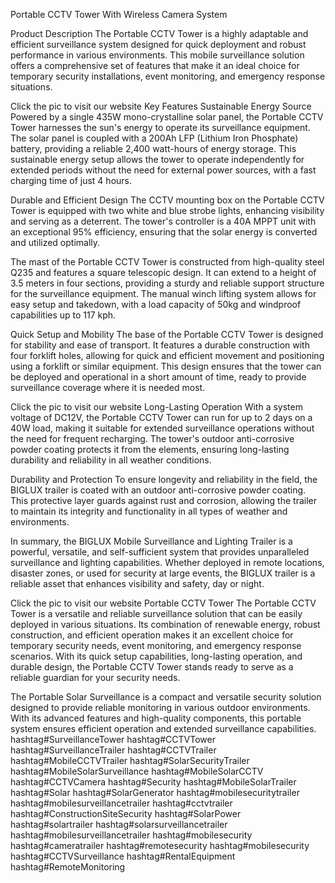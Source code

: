 Portable CCTV Tower With Wireless Camera System


Product Description
The Portable CCTV Tower is a highly adaptable and efficient surveillance system designed for quick deployment and robust performance in various environments. This mobile surveillance solution offers a comprehensive set of features that make it an ideal choice for temporary security installations, event monitoring, and emergency response situations.

Click the pic to visit our website
Key Features
Sustainable Energy Source
Powered by a single 435W mono-crystalline solar panel, the Portable CCTV Tower harnesses the sun's energy to operate its surveillance equipment. The solar panel is coupled with a 200Ah LFP (Lithium Iron Phosphate) battery, providing a reliable 2,400 watt-hours of energy storage. This sustainable energy setup allows the tower to operate independently for extended periods without the need for external power sources, with a fast charging time of just 4 hours.

Durable and Efficient Design
The CCTV mounting box on the Portable CCTV Tower is equipped with two white and blue strobe lights, enhancing visibility and serving as a deterrent. The tower's controller is a 40A MPPT unit with an exceptional 95% efficiency, ensuring that the solar energy is converted and utilized optimally.

The mast of the Portable CCTV Tower is constructed from high-quality steel Q235 and features a square telescopic design. It can extend to a height of 3.5 meters in four sections, providing a sturdy and reliable support structure for the surveillance equipment. The manual winch lifting system allows for easy setup and takedown, with a load capacity of 50kg and windproof capabilities up to 117 kph.

Quick Setup and Mobility
The base of the Portable CCTV Tower is designed for stability and ease of transport. It features a durable construction with four forklift holes, allowing for quick and efficient movement and positioning using a forklift or similar equipment. This design ensures that the tower can be deployed and operational in a short amount of time, ready to provide surveillance coverage where it is needed most.

Click the pic to visit our website
Long-Lasting Operation
With a system voltage of DC12V, the Portable CCTV Tower can run for up to 2 days on a 40W load, making it suitable for extended surveillance operations without the need for frequent recharging. The tower's outdoor anti-corrosive powder coating protects it from the elements, ensuring long-lasting durability and reliability in all weather conditions.

Durability and Protection
To ensure longevity and reliability in the field, the BIGLUX trailer is coated with an outdoor anti-corrosive powder coating. This protective layer guards against rust and corrosion, allowing the trailer to maintain its integrity and functionality in all types of weather and environments.

In summary, the BIGLUX Mobile Surveillance and Lighting Trailer is a powerful, versatile, and self-sufficient system that provides unparalleled surveillance and lighting capabilities. Whether deployed in remote locations, disaster zones, or used for security at large events, the BIGLUX trailer is a reliable asset that enhances visibility and safety, day or night.

Click the pic to visit our website
Portable CCTV Tower
The Portable CCTV Tower is a versatile and reliable surveillance solution that can be easily deployed in various situations. Its combination of renewable energy, robust construction, and efficient operation makes it an excellent choice for temporary security needs, event monitoring, and emergency response scenarios. With its quick setup capabilities, long-lasting operation, and durable design, the Portable CCTV Tower stands ready to serve as a reliable guardian for your security needs.




The Portable Solar Surveillance is a compact and versatile security solution designed to provide reliable monitoring in various outdoor environments. With its advanced features and high-quality components, this portable system ensures efficient operation and extended surveillance capabilities.
hashtag#SurveillanceTower hashtag#CCTVTower hashtag#SurveillanceTrailer hashtag#CCTVTrailer hashtag#MobileCCTVTrailer hashtag#SolarSecurityTrailer hashtag#MobileSolarSurveillance hashtag#MobileSolarCCTV hashtag#CCTVCamera hashtag#Security hashtag#MobileSolarTrailer hashtag#Solar hashtag#SolarGenerator hashtag#mobilesecuritytrailer hashtag#mobilesurveillancetrailer hashtag#cctvtrailer hashtag#ConstructionSiteSecurity hashtag#SolarPower hashtag#solartrailer hashtag#solarsurveillancetrailer hashtag#mobilesurveillancetrailer hashtag#mobilesecurity hashtag#cameratrailer hashtag#remotesecurity hashtag#mobilesecurity hashtag#CCTVSurveillance hashtag#RentalEquipment hashtag#RemoteMonitoring


